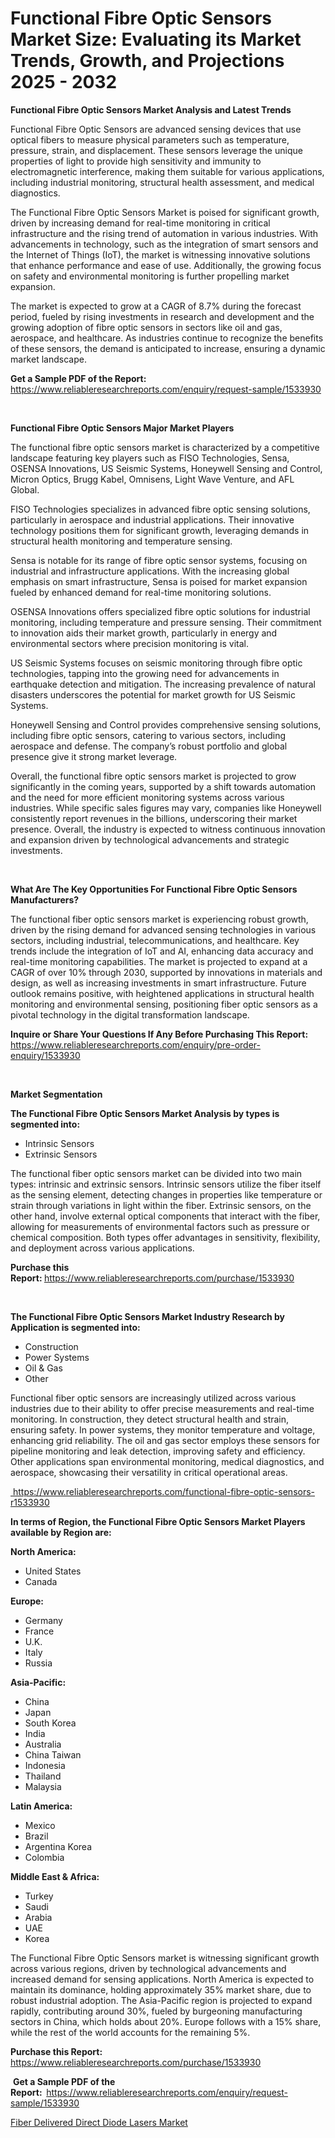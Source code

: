 <p><h1>Functional Fibre Optic Sensors Market Size: Evaluating its Market Trends, Growth, and Projections 2025 - 2032</h1></p><p><strong>Functional Fibre Optic Sensors Market Analysis and Latest Trends</strong></p>
<p><p>Functional Fibre Optic Sensors are advanced sensing devices that use optical fibers to measure physical parameters such as temperature, pressure, strain, and displacement. These sensors leverage the unique properties of light to provide high sensitivity and immunity to electromagnetic interference, making them suitable for various applications, including industrial monitoring, structural health assessment, and medical diagnostics.</p><p>The Functional Fibre Optic Sensors Market is poised for significant growth, driven by increasing demand for real-time monitoring in critical infrastructure and the rising trend of automation in various industries. With advancements in technology, such as the integration of smart sensors and the Internet of Things (IoT), the market is witnessing innovative solutions that enhance performance and ease of use. Additionally, the growing focus on safety and environmental monitoring is further propelling market expansion. </p><p>The market is expected to grow at a CAGR of 8.7% during the forecast period, fueled by rising investments in research and development and the growing adoption of fibre optic sensors in sectors like oil and gas, aerospace, and healthcare. As industries continue to recognize the benefits of these sensors, the demand is anticipated to increase, ensuring a dynamic market landscape.</p></p>
<p><strong>Get a Sample PDF of the Report:&nbsp;</strong> <a href="https://www.reliableresearchreports.com/enquiry/request-sample/1533930?utm_campaign=3322&utm_medium=2&utm_source=Github&utm_content=ia&utm_term=11042025&utm_id=functional-fibre-optic-sensors">https://www.reliableresearchreports.com/enquiry/request-sample/1533930</a></p>
<p>&nbsp;</p>
<p><strong>Functional Fibre Optic Sensors Major Market Players</strong></p>
<p><p>The functional fibre optic sensors market is characterized by a competitive landscape featuring key players such as FISO Technologies, Sensa, OSENSA Innovations, US Seismic Systems, Honeywell Sensing and Control, Micron Optics, Brugg Kabel, Omnisens, Light Wave Venture, and AFL Global. </p><p>FISO Technologies specializes in advanced fibre optic sensing solutions, particularly in aerospace and industrial applications. Their innovative technology positions them for significant growth, leveraging demands in structural health monitoring and temperature sensing.</p><p>Sensa is notable for its range of fibre optic sensor systems, focusing on industrial and infrastructure applications. With the increasing global emphasis on smart infrastructure, Sensa is poised for market expansion fueled by enhanced demand for real-time monitoring solutions.</p><p>OSENSA Innovations offers specialized fibre optic solutions for industrial monitoring, including temperature and pressure sensing. Their commitment to innovation aids their market growth, particularly in energy and environmental sectors where precision monitoring is vital.</p><p>US Seismic Systems focuses on seismic monitoring through fibre optic technologies, tapping into the growing need for advancements in earthquake detection and mitigation. The increasing prevalence of natural disasters underscores the potential for market growth for US Seismic Systems.</p><p>Honeywell Sensing and Control provides comprehensive sensing solutions, including fibre optic sensors, catering to various sectors, including aerospace and defense. The company’s robust portfolio and global presence give it strong market leverage.</p><p>Overall, the functional fibre optic sensors market is projected to grow significantly in the coming years, supported by a shift towards automation and the need for more efficient monitoring systems across various industries. While specific sales figures may vary, companies like Honeywell consistently report revenues in the billions, underscoring their market presence. Overall, the industry is expected to witness continuous innovation and expansion driven by technological advancements and strategic investments.</p></p>
<p>&nbsp;</p>
<p><strong>What Are The Key Opportunities For Functional Fibre Optic Sensors Manufacturers?</strong></p>
<p><p>The functional fiber optic sensors market is experiencing robust growth, driven by the rising demand for advanced sensing technologies in various sectors, including industrial, telecommunications, and healthcare. Key trends include the integration of IoT and AI, enhancing data accuracy and real-time monitoring capabilities. The market is projected to expand at a CAGR of over 10% through 2030, supported by innovations in materials and design, as well as increasing investments in smart infrastructure. Future outlook remains positive, with heightened applications in structural health monitoring and environmental sensing, positioning fiber optic sensors as a pivotal technology in the digital transformation landscape.</p></p>
<p><strong>Inquire or Share Your Questions If Any Before Purchasing This Report:</strong> <a href="https://www.reliableresearchreports.com/enquiry/pre-order-enquiry/1533930?utm_campaign=3322&utm_medium=2&utm_source=Github&utm_content=ia&utm_term=11042025&utm_id=functional-fibre-optic-sensors">https://www.reliableresearchreports.com/enquiry/pre-order-enquiry/1533930</a></p>
<p>&nbsp;</p>
<p><strong>Market Segmentation</strong></p>
<p><strong>The Functional Fibre Optic Sensors Market Analysis by types is segmented into:</strong></p>
<p><ul><li>Intrinsic Sensors</li><li>Extrinsic Sensors</li></ul></p>
<p><p>The functional fiber optic sensors market can be divided into two main types: intrinsic and extrinsic sensors. Intrinsic sensors utilize the fiber itself as the sensing element, detecting changes in properties like temperature or strain through variations in light within the fiber. Extrinsic sensors, on the other hand, involve external optical components that interact with the fiber, allowing for measurements of environmental factors such as pressure or chemical composition. Both types offer advantages in sensitivity, flexibility, and deployment across various applications.</p></p>
<p><strong>Purchase this Report:&nbsp;</strong><a href="https://www.reliableresearchreports.com/purchase/1533930?utm_campaign=3322&utm_medium=2&utm_source=Github&utm_content=ia&utm_term=11042025&utm_id=functional-fibre-optic-sensors">https://www.reliableresearchreports.com/purchase/1533930</a></p>
<p>&nbsp;</p>
<p><strong>The Functional Fibre Optic Sensors Market Industry Research by Application is segmented into:</strong></p>
<p><ul><li>Construction</li><li>Power Systems</li><li>Oil & Gas</li><li>Other</li></ul></p>
<p><p>Functional fiber optic sensors are increasingly utilized across various industries due to their ability to offer precise measurements and real-time monitoring. In construction, they detect structural health and strain, ensuring safety. In power systems, they monitor temperature and voltage, enhancing grid reliability. The oil and gas sector employs these sensors for pipeline monitoring and leak detection, improving safety and efficiency. Other applications span environmental monitoring, medical diagnostics, and aerospace, showcasing their versatility in critical operational areas.</p></p>
<p><a href="https://www.reliableresearchreports.com/functional-fibre-optic-sensors-r1533930?utm_campaign=3322&utm_medium=2&utm_source=Github&utm_content=ia&utm_term=11042025&utm_id=functional-fibre-optic-sensors">&nbsp;https://www.reliableresearchreports.com/functional-fibre-optic-sensors-r1533930</a></p>
<p><strong>In terms of Region, the Functional Fibre Optic Sensors Market Players available by Region are:</strong></p>
<p>
    <p> <strong> North America: </strong>
        <ul>
            <li>United States</li>
            <li>Canada</li>
        </ul>
        </p> 
    <p> <strong> Europe: </strong>
        <ul>
            <li>Germany</li>
            <li>France</li>
            <li>U.K.</li>
            <li>Italy</li>
            <li>Russia</li>
        </ul>
        </p> 
    <p> <strong> Asia-Pacific: </strong>
        <ul>
            <li>China</li>
            <li>Japan</li>
            <li>South Korea</li>
            <li>India</li>
            <li>Australia</li>
            <li>China Taiwan</li>
            <li>Indonesia</li>
            <li>Thailand</li>
            <li>Malaysia</li>
        </ul>
        </p> 
    <p> <strong> Latin America: </strong>
        <ul>
            <li>Mexico</li>
            <li>Brazil</li>
            <li>Argentina Korea</li>
            <li>Colombia</li>
        </ul>
        </p> 
    <p> <strong> Middle East & Africa: </strong>
        <ul>
            <li>Turkey</li>
            <li>Saudi</li>
            <li>Arabia</li>
            <li>UAE</li>
            <li>Korea</li>
        </ul>
    </p>
    </p>
<p><p>The Functional Fibre Optic Sensors market is witnessing significant growth across various regions, driven by technological advancements and increased demand for sensing applications. North America is expected to maintain its dominance, holding approximately 35% market share, due to robust industrial adoption. The Asia-Pacific region is projected to expand rapidly, contributing around 30%, fueled by burgeoning manufacturing sectors in China, which holds about 20%. Europe follows with a 15% share, while the rest of the world accounts for the remaining 5%.</p></p>
<p><strong>Purchase this Report: </strong><a href="https://www.reliableresearchreports.com/purchase/1533930?utm_campaign=3322&utm_medium=2&utm_source=Github&utm_content=ia&utm_term=11042025&utm_id=functional-fibre-optic-sensors">https://www.reliableresearchreports.com/purchase/1533930</a></p>
<p>&nbsp;<strong>Get a Sample PDF of the Report:&nbsp;&nbsp;</strong><a href="https://www.reliableresearchreports.com/enquiry/request-sample/1533930?utm_campaign=3322&utm_medium=2&utm_source=Github&utm_content=ia&utm_term=11042025&utm_id=functional-fibre-optic-sensors">https://www.reliableresearchreports.com/enquiry/request-sample/1533930</a></p>
<p><strong></strong></p>
<p><p><a href="https://github.com/wraggfomath/Market-Research-Report-List-1/blob/main/fiber-delivered-direct-diode-lasers-market.md?utm_campaign=3322&utm_medium=2&utm_source=Github&utm_content=ia&utm_term=11042025&utm_id=functional-fibre-optic-sensors">Fiber Delivered Direct Diode Lasers Market</a></p></p>